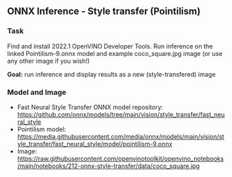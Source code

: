 ## ONNX Inference - Style transfer (Pointilism)

### Task

Find and install 2022.1 OpenVINO Developer Tools. Run inference on the linked Pointilism-9.onnx model and example coco_square.jpg image (or use any other image if you wish!)

**Goal:** run inference and display results as a new (style-transfered) image  

### Model and Image

- Fast Neural Style Transfer ONNX model repository: https://github.com/onnx/models/tree/main/vision/style_transfer/fast_neural_style
- Pointilism model: https://media.githubusercontent.com/media/onnx/models/main/vision/style_transfer/fast_neural_style/model/pointilism-9.onnx
- Image: https://raw.githubusercontent.com/openvinotoolkit/openvino_notebooks/main/notebooks/212-onnx-style-transfer/data/coco_square.jpg
